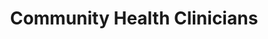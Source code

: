---
layout: more
permalink: "/modules/introduction/clinicians/"
title: Community Health Clinicians
id: clinicians

sections:
  - section:

    - part: full
      title: Community Health Nurses of Canada (CHNC)
      text: Community Health Nurses of Canada are expected to meet the requirements in knowledge, skills, and abilities as outlined in the 7 Standards of CHNC.

    - part: spacer

    - part: half
      title: Take Action
      text: Match the 7 standards of CHNC with the appropriate definition

    - part: full
      quiz-matching-equal:
        - category: [Health Promotion, modules/intro/topic/clinicians/1a.jpg] 
        - category: [Prevention and Health Protection, modules/intro/topic/clinicians/2a.jpg] 
        - category: ["Health Maintenance, Restoration and Palliation", modules/intro/topic/clinicians/3a.jpg] 
        - category: [Professional Relationships, modules/intro/topic/clinicians/4a.jpg] 
        - category: [Capacity Building, modules/intro/topic/clinicians/5a.jpg] 
        - category: [Access and Equity, modules/intro/topic/clinicians/6a.jpg] 
        - category: [Professional Responsibility and Accountability, modules/intro/topic/clinicians/7a.jpg] 

        - Health Promotion: Encourage clients and families dealing with chronic illnesses to participate in regular physical and social activities.
        - Prevention and Health Protection: Develop and distribute information for clients and families on identifying and reducing risk factors
        - Health Maintenance, Restoration and Palliation: Collaborate with the client to adapt the care provided based on clients’ choices, their own personal skills, and the resources available
        - Professional Relationships: Provide ‘continuity of care’ and build trust with the client and their family leading to better health
        - Capacity Building: Teach and support clients and their families to self manage goals of care in the home
        - Access and Equity: Advocate for families caring for ill loved ones. Seek and provide resources to clients, and caregivers for higher levels of care
        - Professional Responsibility and Accountability: Explore reasons for clients’ requests that affect ethical decision making by reaching out to the local health care team

  - section:
    - part: full
      title: Values and Beliefs
      text: "According to the Community Health Nurses (CHNs) of Canada, the community nurse values:"
    - part: full
      circles:
        - Caring: modules/intro/topic/clinicians/1b.jpg
        - Principles of Primary Health Care: modules/intro/topic/clinicians/2b.jpg
        - Multiple Ways of Knowing: modules/intro/topic/clinicians/3b.jpg
        - Individual and Community Settings: modules/intro/topic/clinicians/4b.jpg
        - Empowerment: modules/intro/topic/clinicians/5b.jpg
        - Social Justice: modules/intro/topic/clinicians/6b.jpg
    - part: half
      title: Take Action
      text: Reflect on the list above. How might you incorporate these values into your everyday practice as a CHN ? Are there values and beliefs missing? What are they?

  - section:
    - part: full
      title: Primary Nurse
    - part: spacer
    - part: full
      text: Sometimes community uses the primary nurse model of nursing care delivery to co-create with the client, a plan of care. The primary nurse is responsible for maintaining continuity of care,  developing a therapeutic relationship and is accountable to the client, client’s caregivers and the health care team.

      

  - section:
    - part: half
      title: Professional Autonomy
      text: "Although community nurses are part of a team, they are expected to maintain professional autonomy in their practice. Themes of practicing autonomously include:"
      bullets:
        - Having a holistic view
        - To know your client
        - To know that you know
        - To dare
    - part: half
      title: Self-reflection
      text: Reflect on how you might demonstrate autonomy in your practice

  - section:
    - part: full
      title: Interdisciplinary Teams - Roles & Responsibilities
      text: Interprofessional collaboration and partnership development are essential in community health nursing practice. The following videos describe different roles. 

    - part: spacer
    - part: half
      title: Take Action
      text: Select the Interdisciplinary role below to watch the matching video interview.

    - part: full
      video-gallery:
        - Community Health Nurse (CHN): https://www.youtube.com/embed/SARX7DhzOjQ
        - Occupational Therapist (OT): https://www.youtube.com/embed/M40HwqLHsBY
        - Physiotherapist (PT): https://www.youtube.com/embed/TxerT7oycd0
        - Registered Dietitan(RD): https://www.youtube.com/embed/zlLlMGomVj8
        - Community Health Worker (CHW): https://www.youtube.com/embed/vrPqlRpTIxo
        - Case Manager (CM): https://www.youtube.com/embed/uPvaHH30eYk

  - section:
    - part: half
      title: Interprofessional Collaboration
      text: "According to the Community Health Nurses (CHNs) of Canada, the community nurse values:"
      link: 
      image: modules/intro/topic/clinicians/InterprofessionalCollaboration.svg
    - part: half
      title: Take Action
      text: Watch the video and reflect on the model of interprofessional collaboration, What are your strengths and areas for growth when it comes to collobarating with a team?
      youtube: https://www.youtube.com/embed/8_2KXroUKRQ

  - section:
    - part: full
      title: Interdisciplinary Teams - Roles & Responsibilities
      text: Vancouver Coastal Health (VCH) is committed in supporting integrated and coordinated primary/community care to assist the most responsible practitioners (MRP) and their clients.  Care conferences bring physicians, nurse practitioners, VCH staff, clients and caregivers together to exchange information and collaborate on the care planning for clients.  
      text-2: The goal is to collaborate on providing a holistic approach to care, and assist in the development of a shared care plan that is co-created with clients. Verbal discussions are the most effective way to provide timely and appropriate care for the clients. Effective communication can potentially reduce unnecessary hospital admissions and builds lasting relationships with the clients and their MRP. 
      text-3: Though it is best to have face to face communication with the MRP, there are times when it may be necessary to communicate by fax to clarify or request specific orders or consults.

    - part: spacer

    - part: half
      title: Take Action
      text: Review the three resources and consider what other tools might support communication between Interdisciplinary Partners in Care.

    - part: full
      resources:
        - GPCC Info Bulletin: files/intro/GPCC Info Bulletin.pdf
        - GPCC Casenote: files/intro/GPCC Casenote.pdf
        - GPCC fax cover sheet: files/intro/GPCC fax cover sheet.pdf

  - section:
    - part: half
      title: Care Planning
      text: Care planning is an integral part of client care. There are 10 recommendations on how to involve clients in planning their care. These are called the 10 C’s. 
    - part: half
      title: Take Action
      text-2: Watch the video and decide which of the 10 C’s of care planning is often missed and why
      youtube: https://www.youtube.com/embed/Xe_69r1Dl0w

  - section:

---